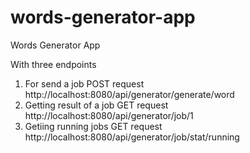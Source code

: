 # words-generator-app
Words Generator App

With three endpoints

1. For send a job POST request
  http://localhost:8080/api/generator/generate/word
2. Getting result of a job GET request
  http://localhost:8080/api/generator/job/1
3. Getiing running jobs GET request
  http://localhost:8080/api/generator/job/stat/running
